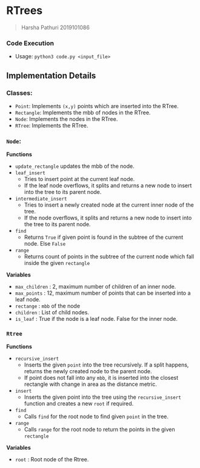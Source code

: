 # RTrees

> Harsha Pathuri 2019101086

### Code Execution

- Usage: `python3 code.py <input_file>`

## Implementation Details

### Classes:

- `Point`: Implements `(x,y)` points which are inserted into the RTree.
- `Rectangle`: Implements the mbb of nodes in the RTree.
- `Node`: Implements the nodes in the RTree.
- `RTree`: Implements the RTree.

### `Node`:

**Functions**

- `update_rectangle` updates the mbb of the node.
- `leaf_insert`
  - Tries to insert point at the current leaf node.
  - If the leaf node overflows, it splits and returns a new node to insert into the tree to its parent node.
- `intermediate_insert`
  - Tries to insert a newly created node at the current inner node of the tree.
  - If the node overflows, it splits and returns a new node to insert into the tree to its parent node.
- `find`
  - Returns `True` if given point is found in the subtree of the current node. Else `False`
- `range`
  - Returns count of points in the subtree of the current node which fall inside the given `rectangle`

**Variables**

- `max_children` : 2, maximum number of children of an inner node.
- `max_points` : 12, maximum number of points that can be inserted into a leaf node. 
- `rectange` : `mbb` of the node
- `children` : List of child nodes.
- `is_leaf` :  True if the node is a leaf node. False for the inner node.

### `Rtree`

**Functions**

- `recursive_insert`
  - Inserts the given `point` into the tree recursively. If a split happens, returns the newly created node to the parent node.
  - If point does not fall into any `mbb`, it is inserted into the closest rectangle with change in area as the distance metric. 
- `insert`
  - Inserts the given point into the tree using the `recursive_insert` function and creates a new `root` if required.
- `find`
  - Calls `find` for the root node to find given `point` in the tree.
- `range`
  - Calls `range` for the root node to return the points in the given `rectangle`

**Variables**

- `root` : Root node of the Rtree.
